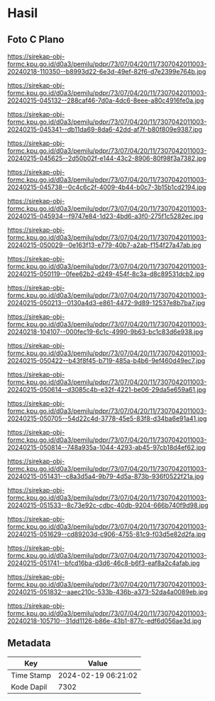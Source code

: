 # Hasil

## Foto C Plano

https://sirekap-obj-formc.kpu.go.id/d0a3/pemilu/pdpr/73/07/04/20/11/7307042011003-20240218-110350--b8993d22-6e3d-49ef-82f6-d7e2399e764b.jpg

https://sirekap-obj-formc.kpu.go.id/d0a3/pemilu/pdpr/73/07/04/20/11/7307042011003-20240215-045132--288caf46-7d0a-4dc6-8eee-a80c4916fe0a.jpg

https://sirekap-obj-formc.kpu.go.id/d0a3/pemilu/pdpr/73/07/04/20/11/7307042011003-20240215-045341--db11da69-8da6-42dd-af7f-b80f809e9387.jpg

https://sirekap-obj-formc.kpu.go.id/d0a3/pemilu/pdpr/73/07/04/20/11/7307042011003-20240215-045625--2d50b02f-e144-43c2-8906-80f98f3a7382.jpg

https://sirekap-obj-formc.kpu.go.id/d0a3/pemilu/pdpr/73/07/04/20/11/7307042011003-20240215-045738--0c4c6c2f-4009-4b44-b0c7-3b15b1cd2194.jpg

https://sirekap-obj-formc.kpu.go.id/d0a3/pemilu/pdpr/73/07/04/20/11/7307042011003-20240215-045934--f9747e84-1d23-4bd6-a3f0-275f1c5282ec.jpg

https://sirekap-obj-formc.kpu.go.id/d0a3/pemilu/pdpr/73/07/04/20/11/7307042011003-20240215-050029--0e163f13-e779-40b7-a2ab-f154f27a47ab.jpg

https://sirekap-obj-formc.kpu.go.id/d0a3/pemilu/pdpr/73/07/04/20/11/7307042011003-20240215-050119--0fee62b2-d249-454f-8c3a-d8c89531dcb2.jpg

https://sirekap-obj-formc.kpu.go.id/d0a3/pemilu/pdpr/73/07/04/20/11/7307042011003-20240215-050213--0130a4d3-e861-4472-9d89-12537e8b7ba7.jpg

https://sirekap-obj-formc.kpu.go.id/d0a3/pemilu/pdpr/73/07/04/20/11/7307042011003-20240218-104107--000fec19-6c1c-4990-9b63-bc1c83d6e938.jpg

https://sirekap-obj-formc.kpu.go.id/d0a3/pemilu/pdpr/73/07/04/20/11/7307042011003-20240215-050422--b43f8f45-b719-485a-b4b6-9ef460d49ec7.jpg

https://sirekap-obj-formc.kpu.go.id/d0a3/pemilu/pdpr/73/07/04/20/11/7307042011003-20240215-050614--d3085c4b-e32f-4221-be06-29da5e659a61.jpg

https://sirekap-obj-formc.kpu.go.id/d0a3/pemilu/pdpr/73/07/04/20/11/7307042011003-20240215-050705--54d22c4d-3778-45e5-83f8-d34ba6e91a41.jpg

https://sirekap-obj-formc.kpu.go.id/d0a3/pemilu/pdpr/73/07/04/20/11/7307042011003-20240215-050814--748a935a-1044-4293-ab45-97cb18d4ef62.jpg

https://sirekap-obj-formc.kpu.go.id/d0a3/pemilu/pdpr/73/07/04/20/11/7307042011003-20240215-051431--c8a3d5a4-9b79-4d5a-873b-936f0522f21a.jpg

https://sirekap-obj-formc.kpu.go.id/d0a3/pemilu/pdpr/73/07/04/20/11/7307042011003-20240215-051533--8c73e92c-cdbc-40db-9204-666b740f9d98.jpg

https://sirekap-obj-formc.kpu.go.id/d0a3/pemilu/pdpr/73/07/04/20/11/7307042011003-20240215-051629--cd89203d-c906-4755-81c9-f03d5e82d2fa.jpg

https://sirekap-obj-formc.kpu.go.id/d0a3/pemilu/pdpr/73/07/04/20/11/7307042011003-20240215-051741--bfcd16ba-d3d6-46c8-b6f3-eaf8a2c4afab.jpg

https://sirekap-obj-formc.kpu.go.id/d0a3/pemilu/pdpr/73/07/04/20/11/7307042011003-20240215-051832--aaec210c-533b-436b-a373-52da4a0089eb.jpg

https://sirekap-obj-formc.kpu.go.id/d0a3/pemilu/pdpr/73/07/04/20/11/7307042011003-20240218-105710--31dd1126-b86e-43b1-877c-edf6d056ae3d.jpg


## Metadata

| Key        | Value               |
| ---------- | ------------------- |
| Time Stamp | 2024-02-19 06:21:02 |
| Kode Dapil | 7302                |



